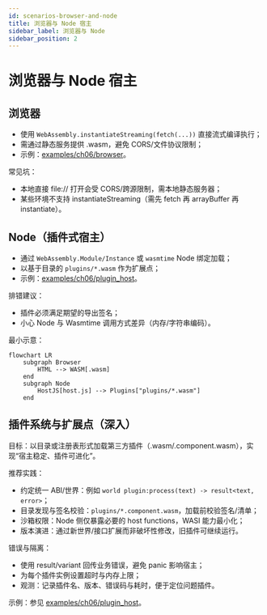 ```yaml
---
id: scenarios-browser-and-node
title: 浏览器与 Node 宿主
sidebar_label: 浏览器与 Node
sidebar_position: 2
---
```


# 浏览器与 Node 宿主

## 浏览器
- 使用 `WebAssembly.instantiateStreaming(fetch(...))` 直接流式编译执行；
- 需通过静态服务提供 .wasm，避免 CORS/文件协议限制；
- 示例：[examples/ch06/browser](https://github.com/Thneoly/beyond-wasm/tree/main/examples/ch06/browser)。

常见坑：
- 本地直接 file:// 打开会受 CORS/跨源限制，需本地静态服务器；
- 某些环境不支持 instantiateStreaming（需先 fetch 再 arrayBuffer 再 instantiate）。

## Node（插件式宿主）
- 通过 `WebAssembly.Module/Instance` 或 `wasmtime` Node 绑定加载；
- 以基于目录的 `plugins/*.wasm` 作为扩展点；
- 示例：[examples/ch06/plugin_host](https://github.com/Thneoly/beyond-wasm/tree/main/examples/ch06/plugin_host)。

排错建议：
- 插件必须满足期望的导出签名；
- 小心 Node 与 Wasmtime 调用方式差异（内存/字符串编码）。

最小示意：

```mermaid
flowchart LR
	subgraph Browser
		HTML --> WASM[.wasm]
	end
	subgraph Node
		HostJS[host.js] --> Plugins["plugins/*.wasm"]
	end
```

## 插件系统与扩展点（深入）

目标：以目录或注册表形式加载第三方插件（.wasm/.component.wasm），实现“宿主稳定、插件可进化”。

推荐实践：
- 约定统一 ABI/世界：例如 `world plugin:process(text) -> result<text, error>`；
- 目录发现与签名校验：`plugins/*.component.wasm`，加载前校验签名/清单；
- 沙箱权限：Node 侧仅暴露必要的 host functions，WASI 能力最小化；
- 版本演进：通过新世界/接口扩展而非破坏性修改，旧插件可继续运行。

错误与隔离：
- 使用 result/variant 回传业务错误，避免 panic 影响宿主；
- 为每个插件实例设置超时与内存上限；
- 观测：记录插件名、版本、错误码与耗时，便于定位问题插件。

示例：参见 [examples/ch06/plugin_host](https://github.com/Thneoly/beyond-wasm/tree/main/examples/ch06/plugin_host)。
